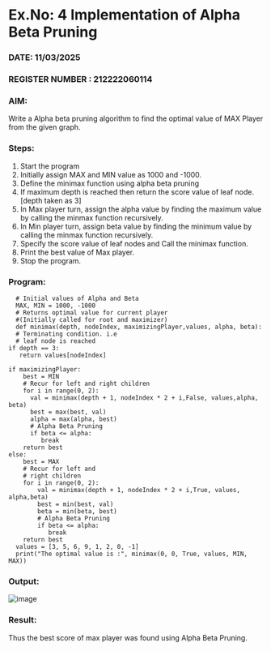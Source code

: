 # Ex.No: 4   Implementation of Alpha Beta Pruning 
### DATE: 11/03/2025                                                                           
### REGISTER NUMBER : 212222060114
### AIM: 
Write a Alpha beta pruning algorithm to find the optimal value of MAX Player from the given graph.
### Steps:
1. Start the program
2. Initially  assign MAX and MIN value as 1000 and -1000.
3.  Define the minimax function  using alpha beta pruning
4.  If maximum depth is reached then return the score value of leaf node. [depth taken as 3]
5.  In Max player turn, assign the alpha value by finding the maximum value by calling the minmax function recursively.
6.  In Min player turn, assign beta value by finding the minimum value by calling the minmax function recursively.
7.  Specify the score value of leaf nodes and Call the minimax function.
8.  Print the best value of Max player.
9.  Stop the program. 

### Program:

      # Initial values of Alpha and Beta
      MAX, MIN = 1000, -1000
      # Returns optimal value for current player
      #(Initially called for root and maximizer)
      def minimax(depth, nodeIndex, maximizingPlayer,values, alpha, beta):
      # Terminating condition. i.e
      # leaf node is reached
    if depth == 3:
       return values[nodeIndex]
   
    if maximizingPlayer:
        best = MIN
        # Recur for left and right children
        for i in range(0, 2):
          val = minimax(depth + 1, nodeIndex * 2 + i,False, values,alpha, beta)
          best = max(best, val)
          alpha = max(alpha, best)
          # Alpha Beta Pruning
          if beta <= alpha:
             break
        return best
    else:
        best = MAX
        # Recur for left and
        # right children
        for i in range(0, 2):
            val = minimax(depth + 1, nodeIndex * 2 + i,True, values, alpha,beta)
            best = min(best, val)
            beta = min(beta, best)
            # Alpha Beta Pruning
            if beta <= alpha:
               break
        return best
      values = [3, 5, 6, 9, 1, 2, 0, -1]
      print("The optimal value is :", minimax(0, 0, True, values, MIN, MAX))

### Output:
![image](https://github.com/user-attachments/assets/fc2d17b1-6a58-4a4a-97d0-18218dbc0915)



### Result:
Thus the best score of max player was found using Alpha Beta Pruning.
